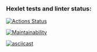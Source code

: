 ### Hexlet tests and linter status:
[![Actions Status](https://github.com/PavelZ94/python-project-49/actions/workflows/hexlet-check.yml/badge.svg)](https://github.com/PavelZ94/python-project-49/actions)

[![Maintainability](https://api.codeclimate.com/v1/badges/663116eda1270bd6ca0b/maintainability)](https://codeclimate.com/github/PavelZ94/python-project-49/maintainability)

[![asciicast](https://asciinema.org/a/Uvr9AEK5RK7U5A6Nk5CWvl6x6.svg)](https://asciinema.org/a/Uvr9AEK5RK7U5A6Nk5CWvl6x6)

